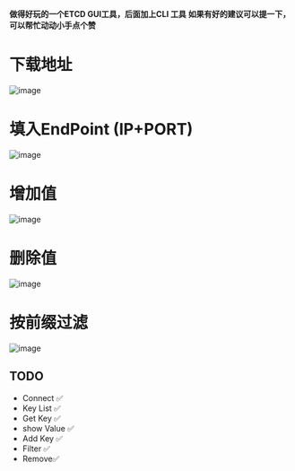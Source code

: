 **做得好玩的一个ETCD GUI工具，后面加上CLI 工具**
**如果有好的建议可以提一下，可以帮忙动动小手点个赞**

# 下载地址
![image](https://github.com/xuejiazhi/etcdii/assets/16795993/cd871869-42a9-4a00-93be-257789c46fe0)

# 填入EndPoint (IP+PORT)
![image](https://github.com/xuejiazhi/etcdii/assets/16795993/a9e3d786-dbcd-45ec-9330-bad25107465a)

# 增加值
![image](https://github.com/xuejiazhi/etcdii/assets/16795993/a34ad3d8-314c-4c3b-bd3e-379afcdc9159)

# 删除值
![image](https://github.com/xuejiazhi/etcdii/assets/16795993/7cff8593-92b8-44a8-85f9-822fe5036392)

# 按前缀过滤
![image](https://github.com/xuejiazhi/etcdii/assets/16795993/d0c8a97e-846b-4898-92ab-7e79c3e52ada)

## TODO
-  Connect ✅
-  Key List ✅
-  Get Key ✅
-  show Value ✅
-  Add Key ✅
-  Filter ✅
-  Remove✅

